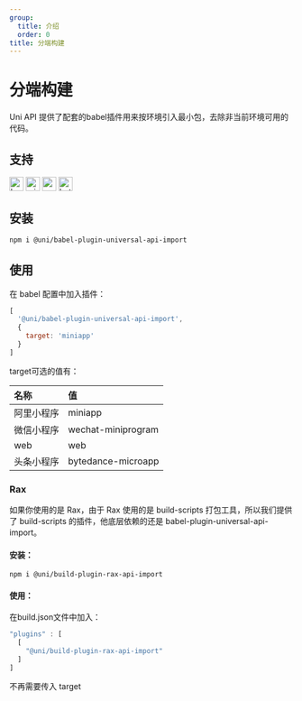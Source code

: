 ```yaml
---
group:
  title: 介绍
  order: 0
title: 分端构建
---
```


# 分端构建

Uni API 提供了配套的babel插件用来按环境引入最小包，去除非当前环境可用的代码。

## 支持
<img alt="browser" src="https://gw.alicdn.com/tfs/TB1uYFobGSs3KVjSZPiXXcsiVXa-200-200.svg" width="25px" height="25px" title="h5" /> <img alt="miniApp" src="https://gw.alicdn.com/tfs/TB1bBpmbRCw3KVjSZFuXXcAOpXa-200-200.svg" width="25px" height="25px" title="阿里小程序" /> <img alt="wechatMiniprogram" src="https://img.alicdn.com/tfs/TB1slcYdxv1gK0jSZFFXXb0sXXa-200-200.svg" width="25px" height="25px" title="微信小程序" /> <img alt="bytedanceMicroApp" src="https://gw.alicdn.com/tfs/TB1jFtVzO_1gK0jSZFqXXcpaXXa-200-200.svg" width="25px" height="25px" title="字节跳动小程序" />

## 安装

```bash
npm i @uni/babel-plugin-universal-api-import
```

## 使用

在 babel 配置中加入插件：
```js
[
  '@uni/babel-plugin-universal-api-import',
  {
    target: 'miniapp'
  }
]
```
target可选的值有：

|名称|值|
|:---|:---|
|阿里小程序|miniapp|
|微信小程序|wechat-miniprogram|
|web|web|
|头条小程序|bytedance-microapp|

### Rax
如果你使用的是 Rax，由于 Rax 使用的是 build-scripts 打包工具，所以我们提供了 build-scripts 的插件，他底层依赖的还是 babel-plugin-universal-api-import。

#### 安装：

```shell
npm i @uni/build-plugin-rax-api-import
```
#### 使用：
在build.json文件中加入：

```js
"plugins" : [
  [
    "@uni/build-plugin-rax-api-import"
  ]
]
```

不再需要传入 target
